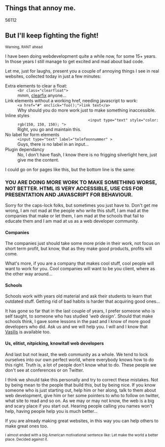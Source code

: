 <article><h2>Things that annoy me.</h2><time><span class="day">5</span><span class="month">6</span><span class="year">112</span></time><h2>But I'll keep fighting the fight!</h2><p><small>Warning, RANT ahead</small></p>						<p>I have been doing webdevelopment quite a while now, for some 15+ years. In those years I still manage to get excited and mad about bad code.</p><p>Let me, just for laughs, present you a couple of annoying things I see in real websites, collected today in just a few minutes:</p>						<dl>							<dt>Extra elements to clear a float:</dt>							<dd><code>&#60;br class="clearfloat"&#62;</code><br/>mmm, <a href="http://nicolasgallagher.com/micro-clearfix-hack/">clearfix</a> anyone...</dd>							<dt>Link elements without a working href, needing javascript to work:</dt>							<dd><code>&#60;a href="#" onclick="foo();"&#62;link text&#60;/a&#62;</code><br/>Why should you do more work just to make something inaccessible.</dd>							<dt>Inline styles</dt><dd><code>								&#60;input type="text" style="color: rgb(150, 150, 150); "&#62;							</code><br/>Right, you go and maintain this.</dd>							<dt>No label for form elements</dt>							<dd><code>&#60;input type="text" label="telefoonnummer" &#62;</code><br/>Guys, there is no label in an input...</dd>							<dt>Plugin dependancy</dt><dd>No, I don't have flash, I know there is no frigging silverlight here, just give me the content.</dd></dl>							<p>I could go on for pages like this, but the bottom line is the same:</p><h3>YOU ARE DOING MORE WORK TO MAKE SOMETHING WORSE, NOT BETTER. HTML IS VERY ACCESSIBLE, USE CSS FOR PRESENTATION AND JAVASCRIPT FOR BEHAVIOUR.</H3><p>Sorry for the caps-lock folks, but sometimes you just have to. Don't get me wrong, I am not mad at the people who write this stuff, I am mad at the companies that make or let them, I am mad at the schools that fail to educate them and I am mad at us as a web developer community.</p>								<h4>Companies</h4><p>The companies just should take some more pride in their work, not focus on short term profit, but know, that as they make good products, profits will come.</p><p>What's more, if you are a company that makes cool stuff, cool people will want to work for you. Cool companies will want to be you client, where as the other way around...</p>								<h4>Schools</h4><p>Schools work with years old material and ask their students to learn that outdated stuff. Getting rid of bad habits is harder that acquiring good ones...</p><p>It has gone so far that in the last couple of years, I prefer someone who is self taught, to someone who has studied <em>'web design'</em>. Should that make schools think, I gave some lessons in the past and I know of more good developers who did. Ask us and we will help you. I will and I know that <a href="http://twitter.com/vasilis">Vasilis</a> is available too.</p>								<h4>Us, elitist, nitpicking, knowitall web developers</h4><p>And last but not least, the web community as a whole. We tend to lock ourselves into our own perfect world, where everybody knows how to do this right. Truth is, a lot of people don't know what to do. These people we don't see at conferences or on Twitter.</p><p>I think we should take this personally and try to correct these mistakes. Not by being mean to the people that build this, but by being nice. If you know someone who is just starting out, help him or her along, talk to them about web development, give him or her some pointers to who to follow on twitter, what site to read and so on. As we may or may not know, the web is a big and scary place if you start out. Hearing people calling you names won't help, having people help you is much better...</p><p data-twit="wnas-annoy">If you are already making great websites, in this way you can help others to make great ones too.</p><p><small>I almost ended with a big American motivational sentence like: Let make the world a better place. Decided against it.</small></p></article>